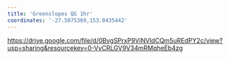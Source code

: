 ```yaml
---
title: 'Greenslopes QG 1hr'
coordinates: '-27.5075369,153.0435442'
---
```

https://drive.google.com/file/d/0BygSPrxP9ViNVldCQm5uREdPY2c/view?usp=sharing&resourcekey=0-VvCRLGV9V34mRMqheEb4zg
